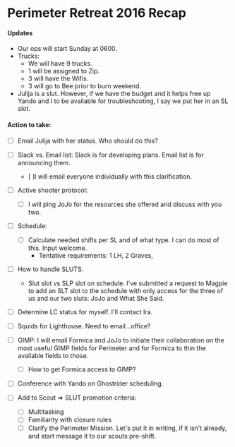 # Perimeter Retreat 2016 Recap

#### Updates
+ Our ops will start Sunday at 0600.
+ Trucks: 
  + We will have 9 trucks. 
  + 1 will be assigned to Zip.
  + 3 will have the Wifis. 
  + 3 will go to Bee prior to burn weekend.
+ Julija is a slut. However, if we have the budget and it helps free up Yando and I to be available for troubleshooting, I say we put her in an SL slot.

#### Action to take:
+ [ ] Email Julija with her status. Who should do this?
+ [ ] Slack vs. Email list: Slack is for developing plans. Email list is for announcing them. 
  +  [ ]I will email everyone individually with this clarification.

+ [ ] Active shooter protocol: 
  + [ ] I will ping JoJo for the resources she offered and discuss with you two.
  
+ [ ] Schedule:
  + [ ] Calculate needed shifts per SL and of what type. I can do most of this. Input welcome.
    + Tentative requirements: 1 LH, 2 Graves, 

+ [ ] How to handle SLUTS. 
  + Slut slot vs SLP slot on schedule. I've submitted a request to Magpie to add an SLT slot to the schedule with only access for the three of us and our two sluts: JoJo and What She Said.
  
+ [ ] Determine LC status for myself. I'll contact Ira. 
+ [ ] Squids for Lighthouse. Need to email...office?

+ [ ] GIMP: I will email Formica and JoJo to initiate their collaboration on the most useful GIMP fields for Perimeter and for Formica to thin the available fields to those.
  + [ ] How to get Formica access to GIMP?
+ [ ] Conference with Yando on Ghostrider scheduling. 
+ [ ] Add to Scout => SLUT promotion criteria:
  + [ ] Multitasking 
  + [ ] Familiarity with closure rules
  + [ ] Clarify the Perimeter Mission. Let's put it in writing, if it isn't already, and start message it to our scouts pre-shift.
